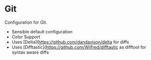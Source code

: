 # Git

Configuration for Git.
* Sensible default configuration
* Color Support
* Uses [Delta](https://github.com/dandavison/delta for diffs
* Uses [Difftastic](https://github.com/Wilfred/difftastic as difftool for syntax aware diffs
